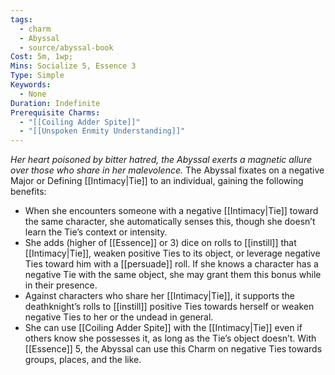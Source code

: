 ```yaml
---
tags:
  - charm
  - Abyssal
  - source/abyssal-book
Cost: 5m, 1wp; 
Mins: Socialize 5, Essence 3
Type: Simple
Keywords:
  - None
Duration: Indefinite
Prerequisite Charms:
  - "[[Coiling Adder Spite]]"
  - "[[Unspoken Enmity Understanding]]"
---
```

*Her heart poisoned by bitter hatred, the Abyssal exerts a magnetic allure over those who share in her malevolence.*
The Abyssal fixates on a negative Major or Defining [[Intimacy|Tie]] to an individual, gaining the following benefits:
 - When she encounters someone with a negative [[Intimacy|Tie]] toward the same character, she automatically senses this, though she doesn’t learn the Tie’s context or intensity.
 - She adds (higher of [[Essence]] or 3) dice on rolls to [[instill]] that [[Intimacy|Tie]], weaken positive Ties to its object, or leverage negative Ties toward him with a [[persuade]] roll. If she knows a character has a negative Tie with the same object, she may grant them this bonus while in their presence.
 - Against characters who share her [[Intimacy|Tie]], it supports the deathknight’s rolls to [[instill]] positive Ties towards herself or weaken negative Ties to her or the undead in general.
 - She can use [[Coiling Adder Spite]] with the [[Intimacy|Tie]] even if others know she possesses it, as long as the Tie’s object doesn’t.
With [[Essence]] 5, the Abyssal can use this Charm on negative Ties towards groups, places, and the like.